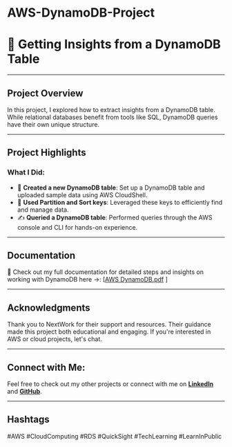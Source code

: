 # AWS-DynamoDB-Project
# 🤖 Getting Insights from a DynamoDB Table

---

## Project Overview  
In this project, I explored how to extract insights from a DynamoDB table. While relational databases benefit from tools like SQL, DynamoDB queries have their own unique structure. 

---

## Project Highlights  
### What I Did:  
- 🌟 **Created a new DynamoDB table**: Set up a DynamoDB table and uploaded sample data using AWS CloudShell.  
- 🔎 **Used Partition and Sort keys**: Leveraged these keys to efficiently find and manage data.  
- ✍️ **Queried a DynamoDB table**: Performed queries through the AWS console and CLI for hands-on experience.  

---

## Documentation  
📸 Check out my full documentation for detailed steps and insights on working with DynamoDB here ->: [[AWS DynamoDB.pdf](https://github.com/user-attachments/files/18590044/AWS.DynamoDB.pdf)
]

---

## Acknowledgments  
Thank you to NextWork for their support and resources. Their guidance made this project both educational and engaging. If you're interested in AWS or cloud projects, let's chat. 

---

## Connect with Me:
Feel free to check out my other projects or connect with me on **[LinkedIn](https://www.linkedin.com/in/james-phillips-028141308/)** and **[GitHub](https://github.com/Jphilp4)**.


---

## Hashtags  
#AWS #CloudComputing #RDS #QuickSight #TechLearning #LearnInPublic
